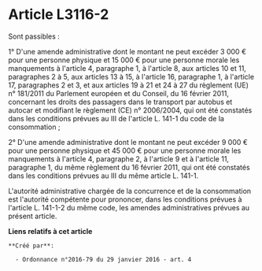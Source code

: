 # Article L3116-2

Sont passibles : 

1° D'une amende administrative dont le montant ne peut excéder 3 000 € pour une personne physique et 15 000 € pour une
personne morale les manquements à l'article 4, paragraphe 1, à l'article 8, aux articles 10 et 11, paragraphes 2 à 5, aux
articles 13 à 15, à l'article 16, paragraphe 1, à l'article 17, paragraphes 2 et 3, et aux articles 19 à 21 et 24 à 27 du
règlement (UE) n° 181/2011 du Parlement européen et du Conseil, du 16 février 2011, concernant les droits des passagers dans
le transport par autobus et autocar et modifiant le règlement (CE) n° 2006/2004, qui ont été constatés dans les conditions
prévues au III de l'article L. 141-1 du code de la consommation ; 

2° D'une amende administrative dont le montant ne peut excéder 9 000 € pour une personne physique et 45 000 € pour une
personne morale les manquements à l'article 4, paragraphe 2, à l'article 9 et à l'article 11, paragraphe 1, du même règlement
du 16 février 2011, qui ont été constatés dans les conditions prévues au III du même article L. 141-1. 

L'autorité administrative chargée de la concurrence et de la consommation est l'autorité compétente pour prononcer, dans les
conditions prévues à l'article L. 141-1-2 du même code, les amendes administratives prévues au présent article.

**Liens relatifs à cet article**

	**Créé par**:

	  - Ordonnance n°2016-79 du 29 janvier 2016 - art. 4
